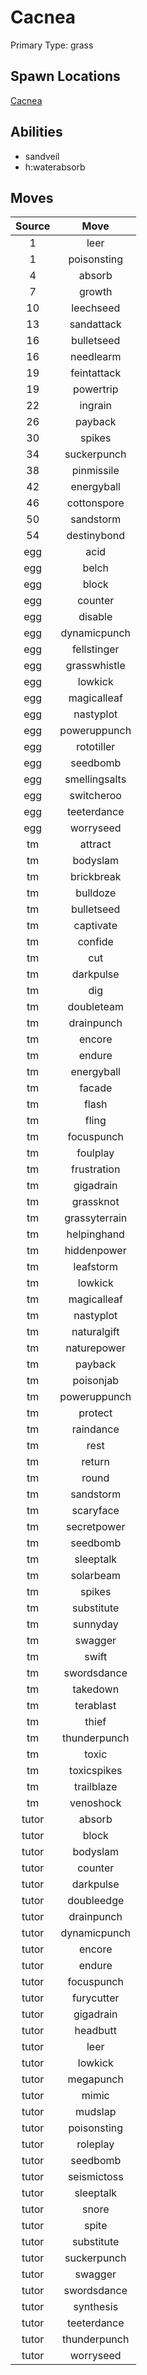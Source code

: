 # Cacnea  
Primary Type: grass  
  
## Spawn Locations  
[Cacnea](/data/spawn_presets/cacnea.md)  
  
## Abilities  
  * sandveil
  * h:waterabsorb
  
  
## Moves  
  
| Source | Move |  
|:---:|:---:|  
| 1 | leer |  
| 1 | poisonsting |  
| 4 | absorb |  
| 7 | growth |  
| 10 | leechseed |  
| 13 | sandattack |  
| 16 | bulletseed |  
| 16 | needlearm |  
| 19 | feintattack |  
| 19 | powertrip |  
| 22 | ingrain |  
| 26 | payback |  
| 30 | spikes |  
| 34 | suckerpunch |  
| 38 | pinmissile |  
| 42 | energyball |  
| 46 | cottonspore |  
| 50 | sandstorm |  
| 54 | destinybond |  
| egg | acid |  
| egg | belch |  
| egg | block |  
| egg | counter |  
| egg | disable |  
| egg | dynamicpunch |  
| egg | fellstinger |  
| egg | grasswhistle |  
| egg | lowkick |  
| egg | magicalleaf |  
| egg | nastyplot |  
| egg | poweruppunch |  
| egg | rototiller |  
| egg | seedbomb |  
| egg | smellingsalts |  
| egg | switcheroo |  
| egg | teeterdance |  
| egg | worryseed |  
| tm | attract |  
| tm | bodyslam |  
| tm | brickbreak |  
| tm | bulldoze |  
| tm | bulletseed |  
| tm | captivate |  
| tm | confide |  
| tm | cut |  
| tm | darkpulse |  
| tm | dig |  
| tm | doubleteam |  
| tm | drainpunch |  
| tm | encore |  
| tm | endure |  
| tm | energyball |  
| tm | facade |  
| tm | flash |  
| tm | fling |  
| tm | focuspunch |  
| tm | foulplay |  
| tm | frustration |  
| tm | gigadrain |  
| tm | grassknot |  
| tm | grassyterrain |  
| tm | helpinghand |  
| tm | hiddenpower |  
| tm | leafstorm |  
| tm | lowkick |  
| tm | magicalleaf |  
| tm | nastyplot |  
| tm | naturalgift |  
| tm | naturepower |  
| tm | payback |  
| tm | poisonjab |  
| tm | poweruppunch |  
| tm | protect |  
| tm | raindance |  
| tm | rest |  
| tm | return |  
| tm | round |  
| tm | sandstorm |  
| tm | scaryface |  
| tm | secretpower |  
| tm | seedbomb |  
| tm | sleeptalk |  
| tm | solarbeam |  
| tm | spikes |  
| tm | substitute |  
| tm | sunnyday |  
| tm | swagger |  
| tm | swift |  
| tm | swordsdance |  
| tm | takedown |  
| tm | terablast |  
| tm | thief |  
| tm | thunderpunch |  
| tm | toxic |  
| tm | toxicspikes |  
| tm | trailblaze |  
| tm | venoshock |  
| tutor | absorb |  
| tutor | block |  
| tutor | bodyslam |  
| tutor | counter |  
| tutor | darkpulse |  
| tutor | doubleedge |  
| tutor | drainpunch |  
| tutor | dynamicpunch |  
| tutor | encore |  
| tutor | endure |  
| tutor | focuspunch |  
| tutor | furycutter |  
| tutor | gigadrain |  
| tutor | headbutt |  
| tutor | leer |  
| tutor | lowkick |  
| tutor | megapunch |  
| tutor | mimic |  
| tutor | mudslap |  
| tutor | poisonsting |  
| tutor | roleplay |  
| tutor | seedbomb |  
| tutor | seismictoss |  
| tutor | sleeptalk |  
| tutor | snore |  
| tutor | spite |  
| tutor | substitute |  
| tutor | suckerpunch |  
| tutor | swagger |  
| tutor | swordsdance |  
| tutor | synthesis |  
| tutor | teeterdance |  
| tutor | thunderpunch |  
| tutor | worryseed |  
  
